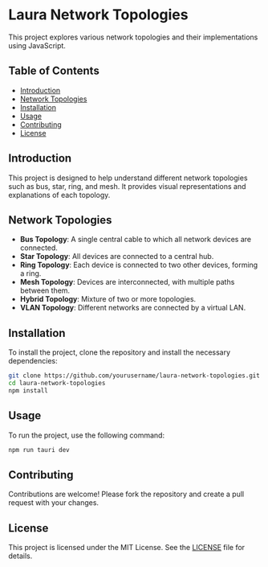 # Laura Network Topologies

This project explores various network topologies and their implementations using JavaScript.

## Table of Contents

-   [Introduction](#introduction)
-   [Network Topologies](#network-topologies)
-   [Installation](#installation)
-   [Usage](#usage)
-   [Contributing](#contributing)
-   [License](#license)

## Introduction

This project is designed to help understand different network topologies such as bus, star, ring, and mesh. It provides visual representations and explanations of each topology.

## Network Topologies

-   **Bus Topology**: A single central cable to which all network devices are connected.
-   **Star Topology**: All devices are connected to a central hub.
-   **Ring Topology**: Each device is connected to two other devices, forming a ring.
-   **Mesh Topology**: Devices are interconnected, with multiple paths between them.
-   **Hybrid Topology**: Mixture of two or more topologies.
-   **VLAN Topology**: Different networks are connected by a virtual LAN.

## Installation

To install the project, clone the repository and install the necessary dependencies:

```bash
git clone https://github.com/yourusername/laura-network-topologies.git
cd laura-network-topologies
npm install
```

## Usage

To run the project, use the following command:

```bash
npm run tauri dev
```

## Contributing

Contributions are welcome! Please fork the repository and create a pull request with your changes.

## License

This project is licensed under the MIT License. See the [LICENSE](LICENSE) file for details.
